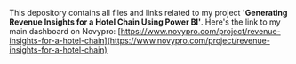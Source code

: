 This depository contains all files and links related to my project **'Generating Revenue Insights for a Hotel Chain Using Power BI'**.
Here's the link to my main dashboard on Novypro: [https://www.novypro.com/project/revenue-insights-for-a-hotel-chain](https://www.novypro.com/project/revenue-insights-for-a-hotel-chain)
